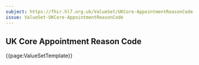 ```yaml
---
subject: https://fhir.hl7.org.uk/ValueSet/UKCore-AppointmentReasonCode
issue: ValueSet-UKCore-AppointmentReasonCode
---
```

## UK Core Appointment Reason Code

{{page:ValueSetTemplate}}
